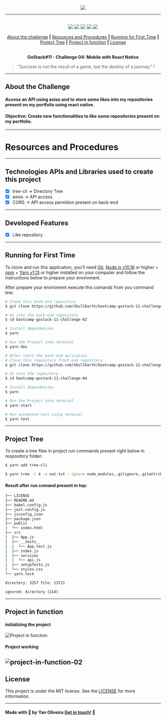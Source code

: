 <p align="center">
  <img src="https://xesque.rocketseat.dev/platform/1586184815619.svg",>
</p>

---

<p align="center">
  <br />
  <img src="https://img.shields.io/github/issues/SkullDarth/bootcamp-gostack-11-challenge-03">
  <img src="https://img.shields.io/github/forks/SkullDarth/bootcamp-gostack-11-challenge-03">
  <img src="https://img.shields.io/badge/made%20by-SkullDarth-lightgrey">
  <img src="https://img.shields.io/github/stars/SkullDarth/bootcamp-gostack-11-challenge-03">
  <img src="https://img.shields.io/github/license/SkullDarth/bootcamp-gostack-11-challenge-03">
  

  <!-- Indice personalizado -->
  <p align="center">
      <a href="#about-the-challenge">About the challenge</a>
      <strong>|</strong>
      <a href="#resources-and-procedures">Resources and Procedures</a>
      <strong>|</strong>
      <a href="#running-for-first-time">Running for First Time</a>
      <strong>|</strong>
      <a href="#project-tree">Project Tree</a>
      <strong>|</strong>
      <a href="#project-in-function">Project in function</a>
      <strong>|</strong>
      <a href="#license">License</a>
      <br />
      <br />
      <p align="center"> <strong>GoStack#11 - Challenge 04: Mobile with React Native</strong></p>
   </p>

</p>

  > "Success is not the result of a game, but the destiny of a journey." !

---
## **About the Challenge**
#### Access an API using axios and to store some likes into my repositories present on my portfolio using react native.
#### Objective: Create new functionalities to like some repositories present on my portfolio.
---
# Resources and Procedures
---
## Technologies APIs and Libraries used to create this project

- [x] tree-cli -> Directory Tree
- [x] axios -> API access
- [x] CORS -> API access permition present on back-end

---
## Developed Features

- [x] Like repository

---
## Running for First Time
To clone and run this application, you'll need [Git](https://git-scm.com), [Node.js v10.16][nodejs] or higher + [npm][npm] + [Yarn v1.13][yarn] or higher installed on your computer and follow the instructions below to prepare your enviroment.

After prepare your enviroment execute this comands from you command line:

```bash
# Clone this back-end repository
$ git clone https://github.com/SkullDarth/bootcamp-gostack-11-challenge-02.git

# Go into the back-end repository
$ cd bootcamp-gostack-11-challenge-02

# Install dependencies
$ yarn

# Run the Project into terminal
$ yarn dev

# After start the back-end aplication
# Clone this repository front-end repository
$ git clone https://github.com/SkullDarth/bootcamp-gostack-11-challenge-04.git

# Go into the repository
$ cd bootcamp-gostack-11-challenge-04

# Install dependencies
$ yarn

# Run the Project into terminal
$ yarn start

# Run automated test using terminal
$ yarn test

```
---
## Project Tree
To create a tree files in project run commands present right below in respository folder:

```bash
$ yarn add tree-cli

$ yarn tree -l 4 -o out.txt --ignore node_modules,.gitignore,.gitattributes

```

#### Result after run comand present in top:

```bash
├── LICENSE
├── README.md
├── babel.config.js
├── jest.config.js
├── jsconfig.json
├── package.json
├── public
|  └── index.html
├── src
|  ├── App.js
|  ├── __tests__
|  |  └── App.test.js
|  ├── index.js
|  ├── services
|  |  └── api.js
|  ├── setupTests.js
|  └── styles.css
└── yarn.lock

directory: 3257 file: 13721

ignored: directory (214)

```
---
## Project in function

#### initializing the project
![Project in function][project-in-function]

#### Project working
![project-in-function-02][project-in-function-02]
---
## License
This project is under the MIT license. See the [LICENSE](./LICENSE) for more information.

---

#### Made with 💙 by Yan Oliveira [Get in touch!][MylinkedIn] 🖖

<!-- Hiperlinks structure to base -->
<!-- Just refer the link using this sintax: "[challenger 03][challenge02]" -->
[challenge04]: https://github.com/SkullDarth/bootcamp-gostack-challenge-04

[tree-cli]:https://github.com/MrRaindrop/tree-cli
[nodejs]: https://nodejs.org/
[yarn]: https://yarnpkg.com/
[npm]: #

[project-in-function]: #

[project-in-function-02]: #
[projectFunctionInVideo]: #

[MylinkedIn]:https://www.linkedin.com/in/yan-brito/

